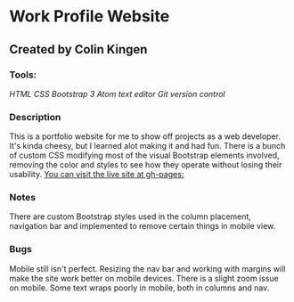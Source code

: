 # Work Profile Website

## Created by Colin Kingen

### Tools:
  _HTML_
  _CSS_
  _Bootstrap 3_
  _Atom text editor_
 _Git version control_

### Description
 This is a portfolio website for me to show off projects as a web developer.
 It's kinda cheesy, but I learned alot making it and had fun.
 There is a bunch of custom CSS modifying most of the visual Bootstrap
 elements involved, removing the color and styles to see how they operate
 without losing their usability.
[  You can visit the live site at gh-pages:](http://colinwkingen.github.io/work_profile/)


### Notes
 There are custom Bootstrap styles used in the column placement,
 navigation bar and implemented to remove certain things in mobile view.

### Bugs
 Mobile still isn't perfect. Resizing the nav bar and working with margins
 will make the site work better on mobile devices.
 There is a slight zoom issue on mobile.
 Some text wraps poorly in mobile, both in columns and nav.
 
